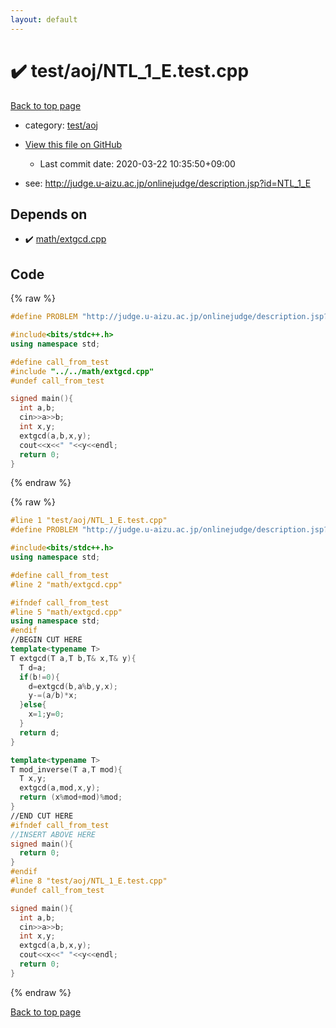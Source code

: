```yaml
---
layout: default
---
```


<!-- mathjax config similar to math.stackexchange -->
<script type="text/javascript" async
  src="https://cdnjs.cloudflare.com/ajax/libs/mathjax/2.7.5/MathJax.js?config=TeX-MML-AM_CHTML">
</script>
<script type="text/x-mathjax-config">
  MathJax.Hub.Config({
    TeX: { equationNumbers: { autoNumber: "AMS" }},
    tex2jax: {
      inlineMath: [ ['$','$'] ],
      processEscapes: true
    },
    "HTML-CSS": { matchFontHeight: false },
    displayAlign: "left",
    displayIndent: "2em"
  });
</script>

<script type="text/javascript" src="https://cdnjs.cloudflare.com/ajax/libs/jquery/3.4.1/jquery.min.js"></script>
<script src="https://cdn.jsdelivr.net/npm/jquery-balloon-js@1.1.2/jquery.balloon.min.js" integrity="sha256-ZEYs9VrgAeNuPvs15E39OsyOJaIkXEEt10fzxJ20+2I=" crossorigin="anonymous"></script>
<script type="text/javascript" src="../../../assets/js/copy-button.js"></script>
<link rel="stylesheet" href="../../../assets/css/copy-button.css" />


# :heavy_check_mark: test/aoj/NTL_1_E.test.cpp

<a href="../../../index.html">Back to top page</a>

* category: <a href="../../../index.html#0d0c91c0cca30af9c1c9faef0cf04aa9">test/aoj</a>
* <a href="{{ site.github.repository_url }}/blob/master/test/aoj/NTL_1_E.test.cpp">View this file on GitHub</a>
    - Last commit date: 2020-03-22 10:35:50+09:00


* see: <a href="http://judge.u-aizu.ac.jp/onlinejudge/description.jsp?id=NTL_1_E">http://judge.u-aizu.ac.jp/onlinejudge/description.jsp?id=NTL_1_E</a>


## Depends on

* :heavy_check_mark: <a href="../../../library/math/extgcd.cpp.html">math/extgcd.cpp</a>


## Code

<a id="unbundled"></a>
{% raw %}
```cpp
#define PROBLEM "http://judge.u-aizu.ac.jp/onlinejudge/description.jsp?id=NTL_1_E"

#include<bits/stdc++.h>
using namespace std;

#define call_from_test
#include "../../math/extgcd.cpp"
#undef call_from_test

signed main(){
  int a,b;
  cin>>a>>b;
  int x,y;
  extgcd(a,b,x,y);
  cout<<x<<" "<<y<<endl;
  return 0;
}

```
{% endraw %}

<a id="bundled"></a>
{% raw %}
```cpp
#line 1 "test/aoj/NTL_1_E.test.cpp"
#define PROBLEM "http://judge.u-aizu.ac.jp/onlinejudge/description.jsp?id=NTL_1_E"

#include<bits/stdc++.h>
using namespace std;

#define call_from_test
#line 2 "math/extgcd.cpp"

#ifndef call_from_test
#line 5 "math/extgcd.cpp"
using namespace std;
#endif
//BEGIN CUT HERE
template<typename T>
T extgcd(T a,T b,T& x,T& y){
  T d=a;
  if(b!=0){
    d=extgcd(b,a%b,y,x);
    y-=(a/b)*x;
  }else{
    x=1;y=0;
  }
  return d;
}

template<typename T>
T mod_inverse(T a,T mod){
  T x,y;
  extgcd(a,mod,x,y);
  return (x%mod+mod)%mod;
}
//END CUT HERE
#ifndef call_from_test
//INSERT ABOVE HERE
signed main(){
  return 0;
}
#endif
#line 8 "test/aoj/NTL_1_E.test.cpp"
#undef call_from_test

signed main(){
  int a,b;
  cin>>a>>b;
  int x,y;
  extgcd(a,b,x,y);
  cout<<x<<" "<<y<<endl;
  return 0;
}

```
{% endraw %}

<a href="../../../index.html">Back to top page</a>

